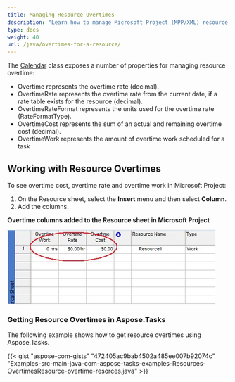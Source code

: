```yaml
---
title: Managing Resource Overtimes
description: "Learn how to manage Microsoft Project (MPP/XML) resource calendar overtimes using Aspose.Tasks for Java."
type: docs
weight: 40
url: /java/overtimes-for-a-resource/
---
```


The [Calendar](https://apireference.aspose.com/tasks/java/com.aspose.tasks/Calendar) class exposes a number of properties for managing resource overtime:

- Overtime represents the overtime rate (decimal).
- OvertimeRate represents the overtime rate from the current date, if a rate table exists for the resource (decimal).
- OvertimeRateFormat represents the units used for the overtime rate (RateFormatType).
- OvertimeCost represents the sum of an actual and remaining overtime cost (decimal).
- OvertimeWork represents the amount of overtime work scheduled for a task

## **Working with Resource Overtimes**
To see overtime cost, overtime rate and overtime work in Microsoft Project:

1. On the Resource sheet, select the **Insert** menu and then select **Column**.
2. Add the columns. 

**Overtime columns added to the Resource sheet in Microsoft Project** 

![overtime resource values in Microsoft Project](overtimes-for-a-resource_1.png)

### **Getting Resource Overtimes in Aspose.Tasks**
The following example shows how to get resource overtimes using Aspose.Tasks.

{{< gist "aspose-com-gists" "472405ac9bab4502a485ee007b92074c" "Examples-src-main-java-com-aspose-tasks-examples-Resources-OvertimesResource-overtime-resorces.java" >}}
